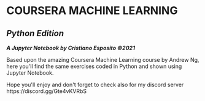 # **COURSERA MACHINE LEARNING** #
## *Python Edition* ## 

***A Jupyter Notebook by Cristiano Esposito ©2021***

<p>Based upon the amazing Coursera Machine Learning course by Andrew Ng, here you'll find the same exercises coded in Python and shown using Jupyter Notebook.
<p>Hope you'll enjoy and don't forget to check also for my discord server <br><a>https://discord.gg/Gte4vKVRbS</a>